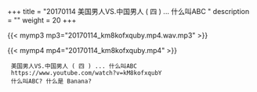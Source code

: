 +++
title = "20170114  美国男人VS.中国男人 ( 四 ) ... 什么叫ABC "
description = ""
weight = 20
+++

{{< mymp3 mp3="20170114_km8kofxquby.mp4.wav.mp3" >}}

{{< mymp4 mp4="20170114_km8kofxquby.mp4" >}}

     美国男人VS.中国男人 ( 四 ) ... 什么叫ABC 
     https://www.youtube.com/watch?v=kM8kofxqubY 
     什么叫ABC? 什么是 Banana? 
